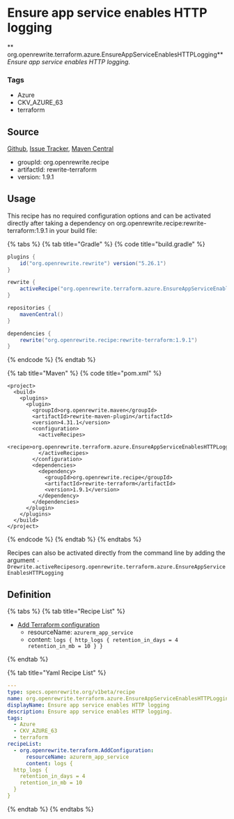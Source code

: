 # Ensure app service enables HTTP logging

** org.openrewrite.terraform.azure.EnsureAppServiceEnablesHTTPLogging**
_Ensure app service enables HTTP logging._

### Tags

* Azure
* CKV_AZURE_63
* terraform

## Source

[Github](https://github.com/openrewrite/rewrite-terraform), [Issue Tracker](https://github.com/openrewrite/rewrite-terraform/issues), [Maven Central](https://search.maven.org/artifact/org.openrewrite.recipe/rewrite-terraform/1.9.1/jar)

* groupId: org.openrewrite.recipe
* artifactId: rewrite-terraform
* version: 1.9.1


## Usage

This recipe has no required configuration options and can be activated directly after taking a dependency on org.openrewrite.recipe:rewrite-terraform:1.9.1 in your build file:

{% tabs %}
{% tab title="Gradle" %}
{% code title="build.gradle" %}
```groovy
plugins {
    id("org.openrewrite.rewrite") version("5.26.1")
}

rewrite {
    activeRecipe("org.openrewrite.terraform.azure.EnsureAppServiceEnablesHTTPLogging")
}

repositories {
    mavenCentral()
}

dependencies {
    rewrite("org.openrewrite.recipe:rewrite-terraform:1.9.1")
}
```
{% endcode %}
{% endtab %}

{% tab title="Maven" %}
{% code title="pom.xml" %}
```markup
<project>
  <build>
    <plugins>
      <plugin>
        <groupId>org.openrewrite.maven</groupId>
        <artifactId>rewrite-maven-plugin</artifactId>
        <version>4.31.1</version>
        <configuration>
          <activeRecipes>
            <recipe>org.openrewrite.terraform.azure.EnsureAppServiceEnablesHTTPLogging</recipe>
          </activeRecipes>
        </configuration>
        <dependencies>
          <dependency>
            <groupId>org.openrewrite.recipe</groupId>
            <artifactId>rewrite-terraform</artifactId>
            <version>1.9.1</version>
          </dependency>
        </dependencies>
      </plugin>
    </plugins>
  </build>
</project>
```
{% endcode %}
{% endtab %}
{% endtabs %}

Recipes can also be activated directly from the command line by adding the argument `-Drewrite.activeRecipesorg.openrewrite.terraform.azure.EnsureAppServiceEnablesHTTPLogging`

## Definition

{% tabs %}
{% tab title="Recipe List" %}
* [Add Terraform configuration](../../terraform/addconfiguration.md)
  * resourceName: `azurerm_app_service`
  * content: `logs {
  http_logs {
    retention_in_days = 4
    retention_in_mb = 10
  }
}`

{% endtab %}

{% tab title="Yaml Recipe List" %}
```yaml
---
type: specs.openrewrite.org/v1beta/recipe
name: org.openrewrite.terraform.azure.EnsureAppServiceEnablesHTTPLogging
displayName: Ensure app service enables HTTP logging
description: Ensure app service enables HTTP logging.
tags:
  - Azure
  - CKV_AZURE_63
  - terraform
recipeList:
  - org.openrewrite.terraform.AddConfiguration:
      resourceName: azurerm_app_service
      content: logs {
  http_logs {
    retention_in_days = 4
    retention_in_mb = 10
  }
}

```
{% endtab %}
{% endtabs %}
